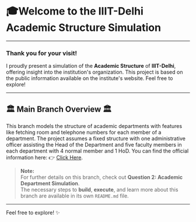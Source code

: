 # 🎓Welcome to the **IIIT-Delhi Academic Structure Simulation**

---

### Thank you for your visit!

I proudly present a simulation of the **Academic Structure** of **IIIT-Delhi**, offering insight into the institution's organization. This project is based on the public information available on the institute's website. Feel free to explore!

---

## 🏛️ Main Branch Overview 🏛️

This branch models the structure of academic departments with features like fetching room and telephone numbers for each member of a department. The project assumes a fixed structure with one administrative officer assisting the Head of the Department and five faculty members in each department with 4 normal member and 1 HoD. 
You can find the official information here: 👉 [Click Here](https://www.iiitd.ac.in/people/administration).

> **Note:**  
> For further details on this branch, check out **Question 2: Academic Department Simulation**.  
> The necessary steps to **build**, **execute**, and learn more about this branch are available in its own `README.md` file.

---

Feel free to explore! ✨
